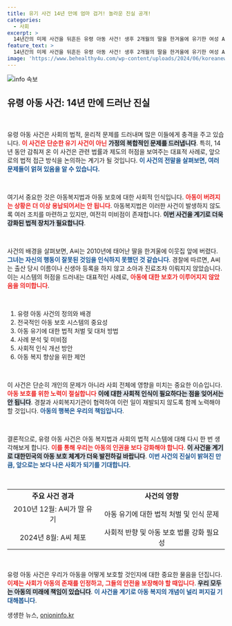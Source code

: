 ```yaml
---
title: 유기 사건 14년 만에 엄마 검거! 놀라운 진실 공개!
categories:
  - 사회
excerpt: >
  14년간의 미제 사건을 뒤흔든 유령 아동 사건! 생후 2개월의 딸을 한겨울에 유기한 여성 A씨가 드디어 검거됐다. 경찰의 DNA 대조로 밝혀진 충격적인 진실, 그 이면에 숨겨진 사연은 무엇일까? 클릭하고 더 알아보세요!
feature_text: >
  14년간의 미제 사건을 뒤흔든 유령 아동 사건! 생후 2개월의 딸을 한겨울에 유기한 여성 A씨가 드디어 검거됐다. 경찰의 DNA 대조로 밝혀진 충격적인 진실, 그 이면에 숨겨진 사연은 무엇일까? 클릭하고 더 알아보세요!
image: 'https://www.behealthy4u.com/wp-content/uploads/2024/06/koreanews.jpg'
---
```


<p><img src="https://www.behealthy4u.com/wp-content/uploads/2024/06/koreanews.jpg" alt="info 속보" /></p>

<h2 data-ke-size="size26">유령 아동 사건: 14년 만에 드러난 진실</h2>

<p data-ke-size="size16">&nbsp;</p>

<p>유령 아동 사건은 사회의 법적, 윤리적 문제를 드러내며 많은 이들에게 충격을 주고 있습니다. <b><span style="color: #ee2323;">이 사건은 단순한 유기 사건이 아닌</span></b> <b><span style="background-color: #21538527;">가정의 복합적인 문제를 드러냅니다</span></b>. 특히, 14년 동안 감춰져 온 이 사건은 관련 법률과 제도의 허점을 보여주는 대표적 사례로, 앞으로의 법적 접근 방식을 논의하는 계기가 될 것입니다. <b><span style="color: #1a5490;">이 사건의 전말을 살펴보면, 여러 문제들이 얽혀 있음을 알 수 있습니다.</span></b></p>

<p data-ke-size="size16">&nbsp;</p>

<p>여기서 중요한 것은 아동복지법과 아동 보호에 대한 사회적 인식입니다. <b><span style="color: #ee2323;">아동이 버려지는 상황은 더 이상 용납되어서는 안 됩니다</span></b>. 아동복지법은 이러한 사건이 발생하지 않도록 여러 조치를 마련하고 있지만, 여전히 미비점이 존재합니다. <b><span style="background-color: #21538527;">이번 사건을 계기로 더욱 강화된 법적 장치가 필요합니다</span></b>.</p>

<p data-ke-size="size16">&nbsp;</p>

<p>사건의 배경을 살펴보면, A씨는 2010년에 태어난 딸을 한겨울에 이웃집 앞에 버렸다. <b><span style="color: #1a5490;">그녀는 자신의 행동이 잘못된 것임을 인식하지 못했던 것 같습니다</span></b>. 경찰에 따르면, A씨는 출산 당시 이름이나 신생아 등록을 하지 않고 소아과 진료조차 이뤄지지 않았습니다. 이는 시스템의 허점을 드러내는 대표적인 사례로, <b><span style="color: #ee2323;">아동에 대한 보호가 이루어지지 않았음을 의미합니다</span></b>.</p>

<p data-ke-size="size16">&nbsp;</p>

<ol>
<li>유령 아동 사건의 정의와 배경</li>
<li>전국적인 아동 보호 시스템의 중요성</li>
<li>아동 유기에 대한 법적 처벌 및 대처 방법</li>
<li>사례 분석 및 미비점</li>
<li>사회적 인식 개선 방안</li>
<li>아동 복지 향상을 위한 제언</li>
</ol>

<p data-ke-size="size16">&nbsp;</p>

<p>이 사건은 단순히 개인의 문제가 아니라 사회 전체에 영향을 미치는 중요한 이슈입니다. <b><span style="color: #ee2323;">아동 보호를 위한 노력이 절실합니다</span></b> <b><span style="background-color: #21538527;">이에 대한 사회적 인식이 필요하다는 점을 잊어서는 안 됩니다</span></b>. 경찰과 사회복지기관이 협력하여 이런 일이 재발되지 않도록 함께 노력해야 할 것입니다. <b><span style="color: #1a5490;">아동의 행복은 우리의 책임입니다</span></b>.</p>

<p data-ke-size="size16">&nbsp;</p>

<p>결론적으로, 유령 아동 사건은 아동 복지법과 사회의 법적 시스템에 대해 다시 한 번 생각해보게 합니다. <b><span style="color: #ee2323;">이를 통해 우리는 아동의 인권을 보다 강화해야 합니다</span></b>. <b><span style="background-color: #21538527;">이 사건을 계기로 대한민국의 아동 보호 체계가 더욱 발전하길 바랍니다</span></b>. <b><span style="color: #1a5490;">이번 사건의 진실이 밝혀진 만큼, 앞으로는 보다 나은 사회가 되기를 기대합니다</span></b>.</p>

<p data-ke-size="size16">&nbsp;</p>

<table>
<tr>
<td style="text-align: center; height: 17px;"><b>주요 사건 경과</b></td>
<td style="text-align: center; height: 17px;"><b>사건의 영향</b></td>
</tr>
<tr>
<td style="text-align: center; height: 17px;">2010년 12월: A씨가 딸 유기</td>
<td style="text-align: center; height: 17px;">아동 유기에 대한 법적 처벌 및 인식 문제</td>
</tr>
<tr>
<td style="text-align: center; height: 17px;">2024년 8월: A씨 체포</td>
<td style="text-align: center; height: 17px;">사회적 반향 및 아동 보호 법률 강화 필요성</td>
</tr>
</table>

<p data-ke-size="size16">&nbsp;</p>

<p>유령 아동 사건은 우리가 아동을 어떻게 보호할 것인지에 대한 중요한 물음을 던집니다. <b><span style="color: #ee2323;">이제는 사회가 아동의 존재를 인정하고, 그들의 안전을 보장해야 할 때입니다</span></b>. <b><span style="background-color: #21538527;">우리 모두는 아동의 미래에 책임이 있습니다</span></b>. <b><span style="color: #1a5490;">이 사건을 계기로 아동 복지의 개념이 널리 퍼지길 기대해봅니다</span></b>.</p>
생생한 뉴스, <a href="https://onioninfo.kr" rel="dofollow">onioninfo.kr</a>


